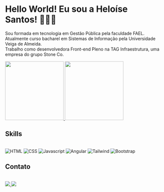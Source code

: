 # Hello World! Eu sou a Heloíse Santos! 👩🏻‍💻

<div>
  <p>
    Sou formada em tecnologia em Gestão Pública pela faculdade FAEL.<br/>
    Atualmente curso bacharel em Sistemas de Informação pela Universidade Veiga de Almeida.<br/>
    Trabalho como desenvolvedora Front-end Pleno na TAG Infraestrutura, uma empresa do grupo Stone Co.<br/>
  </p>
</div>

<div>
  <a href="https://github.com/HeloiseSantos">
    <img height="190em" src="https://github-readme-stats.vercel.app/api?username=HeloiseSantos&show_icons=true&theme=dracula&include_all_commits=true&count_private=true"/>
  </a>
  <a href="https://github.com/HeloiseSantos">
    <img height="190em" src="https://github-readme-stats.vercel.app/api/top-langs/?username=HeloiseSantos&layout=compact&langs_count=7&theme=dracula"/>
  </a>
</div>

## Skills

<div style="display: inline_block">
  <br>
  <img src="https://img.shields.io/badge/HTML5-E34F26?style=for-the-badge&logo=html5&logoColor=white" alt="HTML">
  <img src="https://img.shields.io/badge/CSS3-1572B6?style=for-the-badge&logo=css3&logoColor=white" alt="CSS">
  <img src="https://img.shields.io/badge/JavaScript-F7DF1E?style=for-the-badge&logo=javascript&logoColor=black" alt="Javascript">
  <img src="https://img.shields.io/badge/Angular-DD0031?style=for-the-badge&logo=angular&logoColor=white" alt="Angular">
  <img src="https://img.shields.io/badge/Tailwind_CSS-38B2AC?style=for-the-badge&logo=tailwind-css&logoColor=white" alt="Tailwind">
  <img src="https://img.shields.io/badge/Bootstrap-563D7C?style=for-the-badge&logo=bootstrap&logoColor=white" alt="Bootstrap">
</div>

## Contato

<div>
  <br>
  <a href="mailto:heloise.hssantos@gmail.com">
    <img src="https://img.shields.io/badge/Gmail-D14836?style=for-the-badge&logo=gmail&logoColor=white" target="_blank">
  </a>
  <a href="https://www.linkedin.com/in/heloíse-santos-03442b16b" target="_blank">
    <img src="https://img.shields.io/badge/-LinkedIn-%230077B5?style=for-the-badge&logo=linkedin&logoColor=white" target="_blank">
  </a>
</div>
